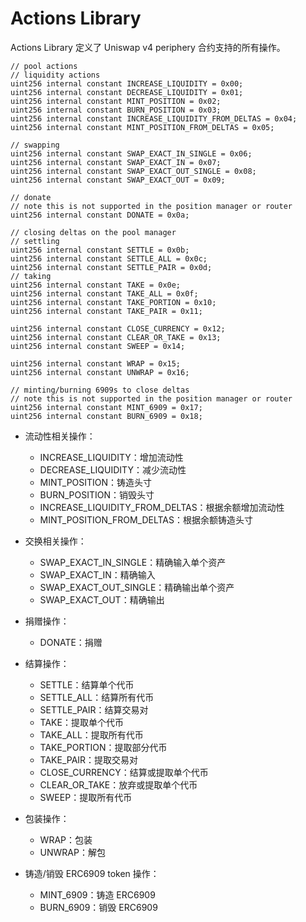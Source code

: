 # Actions Library

Actions Library 定义了 Uniswap v4 periphery 合约支持的所有操作。

```solidity
// pool actions
// liquidity actions
uint256 internal constant INCREASE_LIQUIDITY = 0x00;
uint256 internal constant DECREASE_LIQUIDITY = 0x01;
uint256 internal constant MINT_POSITION = 0x02;
uint256 internal constant BURN_POSITION = 0x03;
uint256 internal constant INCREASE_LIQUIDITY_FROM_DELTAS = 0x04;
uint256 internal constant MINT_POSITION_FROM_DELTAS = 0x05;

// swapping
uint256 internal constant SWAP_EXACT_IN_SINGLE = 0x06;
uint256 internal constant SWAP_EXACT_IN = 0x07;
uint256 internal constant SWAP_EXACT_OUT_SINGLE = 0x08;
uint256 internal constant SWAP_EXACT_OUT = 0x09;

// donate
// note this is not supported in the position manager or router
uint256 internal constant DONATE = 0x0a;

// closing deltas on the pool manager
// settling
uint256 internal constant SETTLE = 0x0b;
uint256 internal constant SETTLE_ALL = 0x0c;
uint256 internal constant SETTLE_PAIR = 0x0d;
// taking
uint256 internal constant TAKE = 0x0e;
uint256 internal constant TAKE_ALL = 0x0f;
uint256 internal constant TAKE_PORTION = 0x10;
uint256 internal constant TAKE_PAIR = 0x11;

uint256 internal constant CLOSE_CURRENCY = 0x12;
uint256 internal constant CLEAR_OR_TAKE = 0x13;
uint256 internal constant SWEEP = 0x14;

uint256 internal constant WRAP = 0x15;
uint256 internal constant UNWRAP = 0x16;

// minting/burning 6909s to close deltas
// note this is not supported in the position manager or router
uint256 internal constant MINT_6909 = 0x17;
uint256 internal constant BURN_6909 = 0x18;
```

- 流动性相关操作：
    - INCREASE_LIQUIDITY：增加流动性
    - DECREASE_LIQUIDITY：减少流动性
    - MINT_POSITION：铸造头寸
    - BURN_POSITION：销毁头寸
    - INCREASE_LIQUIDITY_FROM_DELTAS：根据余额增加流动性
    - MINT_POSITION_FROM_DELTAS：根据余额铸造头寸

- 交换相关操作：
    - SWAP_EXACT_IN_SINGLE：精确输入单个资产
    - SWAP_EXACT_IN：精确输入
    - SWAP_EXACT_OUT_SINGLE：精确输出单个资产
    - SWAP_EXACT_OUT：精确输出

- 捐赠操作：
    - DONATE：捐赠

- 结算操作：
    - SETTLE：结算单个代币
    - SETTLE_ALL：结算所有代币
    - SETTLE_PAIR：结算交易对
    - TAKE：提取单个代币
    - TAKE_ALL：提取所有代币
    - TAKE_PORTION：提取部分代币
    - TAKE_PAIR：提取交易对
    - CLOSE_CURRENCY：结算或提取单个代币
    - CLEAR_OR_TAKE：放弃或提取单个代币
    - SWEEP：提取所有代币

- 包装操作：
    - WRAP：包装
    - UNWRAP：解包

- 铸造/销毁 ERC6909 token 操作：
    - MINT_6909：铸造 ERC6909
    - BURN_6909：销毁 ERC6909
